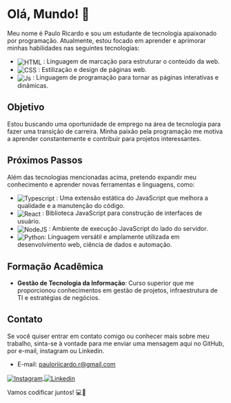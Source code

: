 # Olá, Mundo! 👋

Meu nome é Paulo Ricardo e sou um estudante de tecnologia apaixonado por programação. Atualmente, estou focado em aprender e aprimorar minhas habilidades nas seguintes tecnologias:

- <img align="center" alt="HTML" src="https://img.shields.io/badge/HTML5-E34F26?style=for-the-badge&logo=html5&logoColor=white"> : Linguagem de marcação para estruturar o conteúdo da web.
- <img align="center" alt="CSS" src="https://img.shields.io/badge/CSS3-1572B6?style=for-the-badge&logo=css3&logoColor=white"> : Estilização e design de páginas web.
- <img align="center" alt="Js" src="https://img.shields.io/badge/JavaScript-323330?style=for-the-badge&logo=javascript&logoColor=F7DF1E"> : Linguagem de programação para tornar as páginas interativas e dinâmicas.

## Objetivo

Estou buscando uma oportunidade de emprego na área de tecnologia para fazer uma transição de carreira. Minha paixão pela programação me motiva a aprender constantemente e contribuir para projetos interessantes.

## Próximos Passos

Além das tecnologias mencionadas acima, pretendo expandir meu conhecimento e aprender novas ferramentas e linguagens, como:

- <img align="center" alt="Typescript" src="https://img.shields.io/badge/TypeScript-007ACC?style=for-the-badge&logo=typescript&logoColor=white"> : Uma extensão estática do JavaScript que melhora a qualidade e a manutenção do código.
- <img align="center" alt="React" src="https://img.shields.io/badge/React-20232A?style=for-the-badge&logo=react&logoColor=61DAFB"> : Biblioteca JavaScript para construção de interfaces de usuário.
- <img align="center" alt="NodeJS" src="https://img.shields.io/badge/Node.js-43853D?style=for-the-badge&logo=node.js&logoColor=white"> : Ambiente de execução JavaScript do lado do servidor.
- <img align="center" alt="Python" src="https://img.shields.io/badge/python-3670A0?style=for-the-badge&logo=python&logoColor=ffdd54">: Linguagem versátil e amplamente utilizada em desenvolvimento web, ciência de dados e automação.

## Formação Acadêmica

- **Gestão de Tecnologia da Informação**: Curso superior que me proporcionou conhecimentos em gestão de projetos, infraestrutura de TI e estratégias de negócios.

  
## Contato

Se você quiser entrar em contato comigo ou conhecer mais sobre meu trabalho, sinta-se à vontade para me enviar uma mensagem aqui no GitHub, por e-mail, instagram ou Linkedin.

- E-mail: pauloriicardo.r@gmail.com

<div>
<a href="https://www.instagram.com/pauloriicardo.r/" target="_blank">
 <img align="center" src="https://img.shields.io/badge/Instagram-E4405F?style=for-the-badge&logo=instagram&logoColor=white" alt="Instagram"/>
</a>

<a href="https://www.linkedin.com/in/paulo-ricardo-b4960524a/" target="_blank">
 <img align="center" src="https://img.shields.io/badge/LinkedIn-0077B5?style=for-the-badge&logo=linkedin&logoColor=white" alt="Linkedin"/>
</a>
</div>

Vamos codificar juntos! 💻🚀


